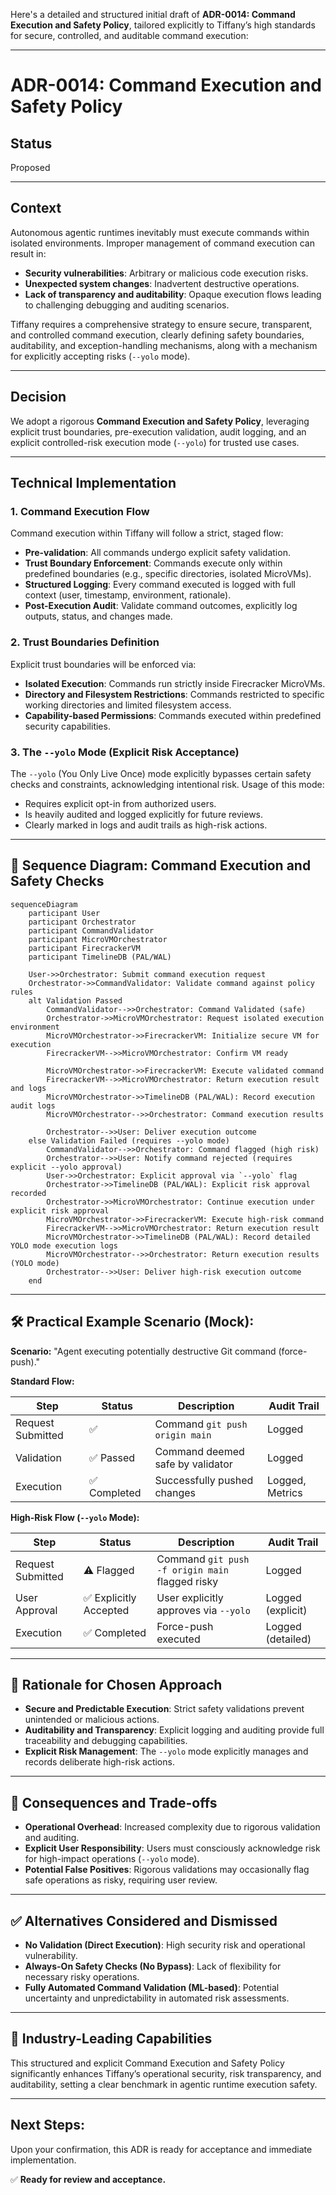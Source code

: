Here's a detailed and structured initial draft of **ADR-0014: Command Execution and Safety Policy**, tailored explicitly to Tiffany’s high standards for secure, controlled, and auditable command execution:

---

# ADR-0014: Command Execution and Safety Policy

## Status

Proposed

---

## Context

Autonomous agentic runtimes inevitably must execute commands within isolated environments. Improper management of command execution can result in:

* **Security vulnerabilities**: Arbitrary or malicious code execution risks.
* **Unexpected system changes**: Inadvertent destructive operations.
* **Lack of transparency and auditability**: Opaque execution flows leading to challenging debugging and auditing scenarios.

Tiffany requires a comprehensive strategy to ensure secure, transparent, and controlled command execution, clearly defining safety boundaries, auditability, and exception-handling mechanisms, along with a mechanism for explicitly accepting risks (`--yolo` mode).

---

## Decision

We adopt a rigorous **Command Execution and Safety Policy**, leveraging explicit trust boundaries, pre-execution validation, audit logging, and an explicit controlled-risk execution mode (`--yolo`) for trusted use cases.

---

## Technical Implementation

### 1. Command Execution Flow

Command execution within Tiffany will follow a strict, staged flow:

* **Pre-validation**: All commands undergo explicit safety validation.
* **Trust Boundary Enforcement**: Commands execute only within predefined boundaries (e.g., specific directories, isolated MicroVMs).
* **Structured Logging**: Every command executed is logged with full context (user, timestamp, environment, rationale).
* **Post-Execution Audit**: Validate command outcomes, explicitly log outputs, status, and changes made.

### 2. Trust Boundaries Definition

Explicit trust boundaries will be enforced via:

* **Isolated Execution**: Commands run strictly inside Firecracker MicroVMs.
* **Directory and Filesystem Restrictions**: Commands restricted to specific working directories and limited filesystem access.
* **Capability-based Permissions**: Commands executed within predefined security capabilities.

### 3. The `--yolo` Mode (Explicit Risk Acceptance)

The `--yolo` (You Only Live Once) mode explicitly bypasses certain safety checks and constraints, acknowledging intentional risk. Usage of this mode:

* Requires explicit opt-in from authorized users.
* Is heavily audited and logged explicitly for future reviews.
* Clearly marked in logs and audit trails as high-risk actions.

---

## 🔄 Sequence Diagram: Command Execution and Safety Checks

```mermaid
sequenceDiagram
    participant User
    participant Orchestrator
    participant CommandValidator
    participant MicroVMOrchestrator
    participant FirecrackerVM
    participant TimelineDB (PAL/WAL)

    User->>Orchestrator: Submit command execution request
    Orchestrator->>CommandValidator: Validate command against policy rules
    alt Validation Passed
        CommandValidator-->>Orchestrator: Command Validated (safe)
        Orchestrator->>MicroVMOrchestrator: Request isolated execution environment
        MicroVMOrchestrator->>FirecrackerVM: Initialize secure VM for execution
        FirecrackerVM-->>MicroVMOrchestrator: Confirm VM ready

        MicroVMOrchestrator->>FirecrackerVM: Execute validated command
        FirecrackerVM-->>MicroVMOrchestrator: Return execution result and logs
        MicroVMOrchestrator->>TimelineDB (PAL/WAL): Record execution audit logs
        MicroVMOrchestrator-->>Orchestrator: Command execution results

        Orchestrator-->>User: Deliver execution outcome
    else Validation Failed (requires --yolo mode)
        CommandValidator-->>Orchestrator: Command flagged (high risk)
        Orchestrator-->>User: Notify command rejected (requires explicit --yolo approval)
        User->>Orchestrator: Explicit approval via `--yolo` flag
        Orchestrator->>TimelineDB (PAL/WAL): Explicit risk approval recorded
        Orchestrator->>MicroVMOrchestrator: Continue execution under explicit risk approval
        MicroVMOrchestrator->>FirecrackerVM: Execute high-risk command
        FirecrackerVM-->>MicroVMOrchestrator: Return execution result
        MicroVMOrchestrator->>TimelineDB (PAL/WAL): Record detailed YOLO mode execution logs
        MicroVMOrchestrator-->>Orchestrator: Return execution results (YOLO mode)
        Orchestrator-->>User: Deliver high-risk execution outcome
    end
```

---

## 🛠️ Practical Example Scenario (Mock):

**Scenario:** "Agent executing potentially destructive Git command (force-push)."

**Standard Flow:**

| Step              | Status      | Description                      | Audit Trail     |
| ----------------- | ----------- | -------------------------------- | --------------- |
| Request Submitted | ✅           | Command `git push origin main`   | Logged          |
| Validation        | ✅ Passed    | Command deemed safe by validator | Logged          |
| Execution         | ✅ Completed | Successfully pushed changes      | Logged, Metrics |

**High-Risk Flow (`--yolo` Mode):**

| Step              | Status                | Description                                     | Audit Trail       |
| ----------------- | --------------------- | ----------------------------------------------- | ----------------- |
| Request Submitted | ⚠️ Flagged            | Command `git push -f origin main` flagged risky | Logged            |
| User Approval     | ✅ Explicitly Accepted | User explicitly approves via `--yolo`           | Logged (explicit) |
| Execution         | ✅ Completed           | Force-push executed                             | Logged (detailed) |

---

## 🎯 Rationale for Chosen Approach

* **Secure and Predictable Execution**: Strict safety validations prevent unintended or malicious actions.
* **Auditability and Transparency**: Explicit logging and auditing provide full traceability and debugging capabilities.
* **Explicit Risk Management**: The `--yolo` mode explicitly manages and records deliberate high-risk actions.

---

## 🚨 Consequences and Trade-offs

* **Operational Overhead**: Increased complexity due to rigorous validation and auditing.
* **Explicit User Responsibility**: Users must consciously acknowledge risk for high-impact operations (`--yolo` mode).
* **Potential False Positives**: Rigorous validations may occasionally flag safe operations as risky, requiring user review.

---

## ✅ Alternatives Considered and Dismissed

* **No Validation (Direct Execution)**: High security risk and operational vulnerability.
* **Always-On Safety Checks (No Bypass)**: Lack of flexibility for necessary risky operations.
* **Fully Automated Command Validation (ML-based)**: Potential uncertainty and unpredictability in automated risk assessments.

---

## 🚀 Industry-Leading Capabilities

This structured and explicit Command Execution and Safety Policy significantly enhances Tiffany’s operational security, risk transparency, and auditability, setting a clear benchmark in agentic runtime execution safety.

---

## Next Steps:

Upon your confirmation, this ADR is ready for acceptance and immediate implementation.

✅ **Ready for review and acceptance.**
